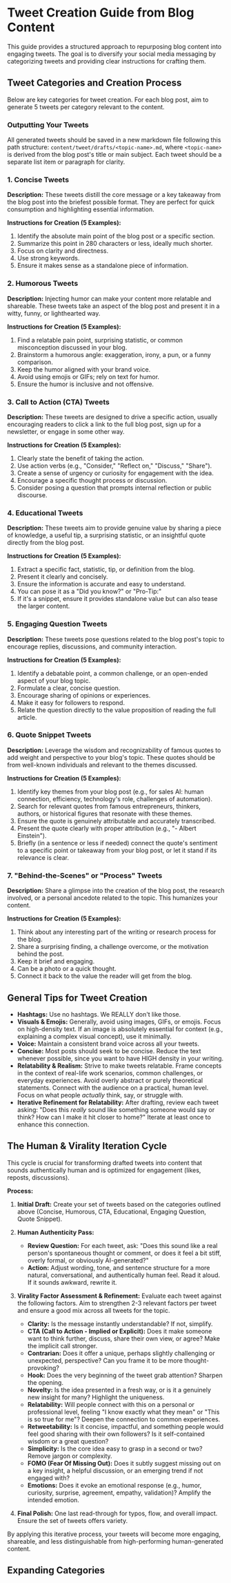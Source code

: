 # Tweet Creation Guide from Blog Content

This guide provides a structured approach to repurposing blog content into engaging tweets. The goal is to diversify your social media messaging by categorizing tweets and providing clear instructions for crafting them.

## Tweet Categories and Creation Process

Below are key categories for tweet creation. For each blog post, aim to generate 5 tweets per category relevant to the content.

### Outputting Your Tweets
All generated tweets should be saved in a new markdown file following this path structure: `content/tweet/drafts/<topic-name>.md`, where `<topic-name>` is derived from the blog post's title or main subject. Each tweet should be a separate list item or paragraph for clarity.

### 1. Concise Tweets

**Description:** These tweets distill the core message or a key takeaway from the blog post into the briefest possible format. They are perfect for quick consumption and highlighting essential information.

**Instructions for Creation (5 Examples):**
1.  Identify the absolute main point of the blog post or a specific section.
2.  Summarize this point in 280 characters or less, ideally much shorter.
3.  Focus on clarity and directness.
4.  Use strong keywords.
5.  Ensure it makes sense as a standalone piece of information.

### 2. Humorous Tweets

**Description:** Injecting humor can make your content more relatable and shareable. These tweets take an aspect of the blog post and present it in a witty, funny, or lighthearted way.

**Instructions for Creation (5 Examples):**
1.  Find a relatable pain point, surprising statistic, or common misconception discussed in your blog.
2.  Brainstorm a humorous angle: exaggeration, irony, a pun, or a funny comparison.
3.  Keep the humor aligned with your brand voice.
4.  Avoid using emojis or GIFs; rely on text for humor.
5.  Ensure the humor is inclusive and not offensive.

### 3. Call to Action (CTA) Tweets

**Description:** These tweets are designed to drive a specific action, usually encouraging readers to click a link to the full blog post, sign up for a newsletter, or engage in some other way.

**Instructions for Creation (5 Examples):**
1.  Clearly state the benefit of taking the action.
2.  Use action verbs (e.g., "Consider," "Reflect on," "Discuss," "Share").
3.  Create a sense of urgency or curiosity for engagement with the idea.
4.  Encourage a specific thought process or discussion.
5.  Consider posing a question that prompts internal reflection or public discourse.

### 4. Educational Tweets

**Description:** These tweets aim to provide genuine value by sharing a piece of knowledge, a useful tip, a surprising statistic, or an insightful quote directly from the blog post.

**Instructions for Creation (5 Examples):**
1.  Extract a specific fact, statistic, tip, or definition from the blog.
2.  Present it clearly and concisely.
3.  Ensure the information is accurate and easy to understand.
4.  You can pose it as a "Did you know?" or "Pro-Tip:"
5.  If it's a snippet, ensure it provides standalone value but can also tease the larger content.

### 5. Engaging Question Tweets

**Description:** These tweets pose questions related to the blog post's topic to encourage replies, discussions, and community interaction.

**Instructions for Creation (5 Examples):**
1.  Identify a debatable point, a common challenge, or an open-ended aspect of your blog topic.
2.  Formulate a clear, concise question.
3.  Encourage sharing of opinions or experiences.
4.  Make it easy for followers to respond.
5.  Relate the question directly to the value proposition of reading the full article.

### 6. Quote Snippet Tweets

**Description:** Leverage the wisdom and recognizability of famous quotes to add weight and perspective to your blog's topic. These quotes should be from well-known individuals and relevant to the themes discussed.

**Instructions for Creation (5 Examples):**
1.  Identify key themes from your blog post (e.g., for sales AI: human connection, efficiency, technology's role, challenges of automation).
2.  Search for relevant quotes from famous entrepreneurs, thinkers, authors, or historical figures that resonate with these themes.
3.  Ensure the quote is genuinely attributable and accurately transcribed.
4.  Present the quote clearly with proper attribution (e.g., "- Albert Einstein").
5.  Briefly (in a sentence or less if needed) connect the quote's sentiment to a specific point or takeaway from your blog post, or let it stand if its relevance is clear.

### 7. "Behind-the-Scenes" or "Process" Tweets

**Description:** Share a glimpse into the creation of the blog post, the research involved, or a personal ancedote related to the topic. This humanizes your content.

**Instructions for Creation (5 Examples):**
1.  Think about any interesting part of the writing or research process for the blog.
2.  Share a surprising finding, a challenge overcome, or the motivation behind the post.
3.  Keep it brief and engaging.
4.  Can be a photo or a quick thought.
5.  Connect it back to the value the reader will get from the blog.

## General Tips for Tweet Creation

*   **Hashtags:** Use no hashtags. We REALLY don't like those.
*   **Visuals & Emojis:** Generally, avoid using images, GIFs, or emojis. Focus on high-density text. If an image is absolutely essential for context (e.g., explaining a complex visual concept), use it minimally.
*   **Voice:** Maintain a consistent brand voice across all your tweets.
*   **Concise:** Most posts should seek to be concise. Reduce the text whenever possible, since you want to have HIGH density in your writing.
*   **Relatability & Realism:** Strive to make tweets relatable. Frame concepts in the context of real-life work scenarios, common challenges, or everyday experiences. Avoid overly abstract or purely theoretical statements. Connect with the audience on a practical, human level. Focus on what people *actually* think, say, or struggle with.
*   **Iterative Refinement for Relatability:** After drafting, review each tweet asking: "Does this *really* sound like something someone would say or think? How can I make it hit closer to home?" Iterate at least once to enhance this connection.

## The Human & Virality Iteration Cycle

This cycle is crucial for transforming drafted tweets into content that sounds authentically human and is optimized for engagement (likes, reposts, discussions).

**Process:**

1.  **Initial Draft:** Create your set of tweets based on the categories outlined above (Concise, Humorous, CTA, Educational, Engaging Question, Quote Snippet).

2.  **Human Authenticity Pass:**
    *   **Review Question:** For each tweet, ask: "Does this sound like a real person's spontaneous thought or comment, or does it feel a bit stiff, overly formal, or obviously AI-generated?"
    *   **Action:** Adjust wording, tone, and sentence structure for a more natural, conversational, and authentically human feel. Read it aloud. If it sounds awkward, rewrite it.

3.  **Virality Factor Assessment & Refinement:**
    Evaluate each tweet against the following factors. Aim to strengthen 2-3 relevant factors per tweet and ensure a good mix across all tweets for the topic.
    *   **Clarity:** Is the message instantly understandable? If not, simplify.
    *   **CTA (Call to Action - Implied or Explicit):** Does it make someone want to think further, discuss, share their own view, or agree? Make the implicit call stronger.
    *   **Contrarian:** Does it offer a unique, perhaps slightly challenging or unexpected, perspective? Can you frame it to be more thought-provoking?
    *   **Hook:** Does the very beginning of the tweet grab attention? Sharpen the opening.
    *   **Novelty:** Is the idea presented in a fresh way, or is it a genuinely new insight for many? Highlight the uniqueness.
    *   **Relatability:** Will people connect with this on a personal or professional level, feeling "I know exactly what they mean" or "This is so true for me"? Deepen the connection to common experiences.
    *   **Retweetability:** Is it concise, impactful, and something people would feel good sharing with their own followers? Is it self-contained wisdom or a great question?
    *   **Simplicity:** Is the core idea easy to grasp in a second or two? Remove jargon or complexity.
    *   **FOMO (Fear Of Missing Out):** Does it subtly suggest missing out on a key insight, a helpful discussion, or an emerging trend if not engaged with?
    *   **Emotions:** Does it evoke an emotional response (e.g., humor, curiosity, surprise, agreement, empathy, validation)? Amplify the intended emotion.

4.  **Final Polish:** One last read-through for typos, flow, and overall impact. Ensure the set of tweets offers variety.

By applying this iterative process, your tweets will become more engaging, shareable, and less distinguishable from high-performing human-generated content.

## Expanding Categories

